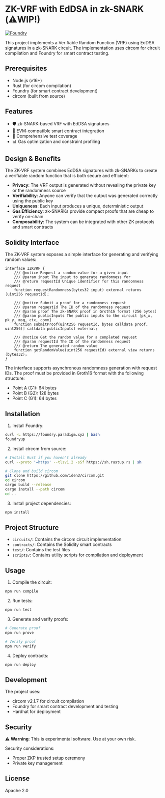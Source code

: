 # ZK-VRF with EdDSA in zk-SNARK (⚠️WIP!)


[![Foundry](https://img.shields.io/badge/Built%20with-Foundry-FF6943.svg)](https://getfoundry.sh)

This project implements a Verifiable Random Function (VRF) using EdDSA signatures in a zk-SNARK circuit. The implementation uses circom for circuit compilation and Foundry for smart contract testing.

## Prerequisites

- Node.js (v16+)
- Rust (for circom compilation)
- Foundry (for smart contract development)
- circom (built from source)

## Features

- 🛡️ zk-SNARK-based VRF with EdDSA signatures
- 🔗 EVM-compatible smart contract integration
- 🧪 Comprehensive test coverage
- 📊 Gas optimization and constraint profiling

## Design & Benefits

The ZK-VRF system combines EdDSA signatures with zk-SNARKs to create a verifiable random function that is both secure and efficient:

- **Privacy**: The VRF output is generated without revealing the private key or the randomness source
- **Verifiability**: Anyone can verify that the output was generated correctly using the public key
- **Uniqueness**: Each input produces a unique, deterministic output
- **Gas Efficiency**: zk-SNARKs provide compact proofs that are cheap to verify on-chain
- **Composability**: The system can be integrated with other ZK protocols and smart contracts

## Solidity Interface

The ZK-VRF system exposes a simple interface for generating and verifying random values:

```solidity
interface IZKVRF {
    /// @notice Request a random value for a given input
    /// @param input The input to generate randomness for
    /// @return requestId Unique identifier for this randomness request
    function requestRandomness(bytes32 input) external returns (uint256 requestId);

    /// @notice Submit a proof for a randomness request
    /// @param requestId The ID of the randomness request
    /// @param proof The zk-SNARK proof in Groth16 format (256 bytes)
    /// @param publicInputs The public inputs to the circuit [pk_x, pk_y, msg, ctx, comm]
    function submitProof(uint256 requestId, bytes calldata proof, uint256[] calldata publicInputs) external;

    /// @notice Get the random value for a completed request
    /// @param requestId The ID of the randomness request
    /// @return The generated random value
    function getRandomValue(uint256 requestId) external view returns (bytes32);
}
```

The interface supports asynchronous randomness generation with request IDs. The proof must be provided in Groth16 format with the following structure:
- Point A (G1): 64 bytes
- Point B (G2): 128 bytes
- Point C (G1): 64 bytes

## Installation

1. Install Foundry:
```bash
curl -L https://foundry.paradigm.xyz | bash
foundryup
```

2. Install circom from source:
```bash
# Install Rust if you haven't already
curl --proto '=https' --tlsv1.2 -sSf https://sh.rustup.rs | sh

# Clone and build circom
git clone https://github.com/iden3/circom.git
cd circom
cargo build --release
cargo install --path circom
cd ..
```

3. Install project dependencies:
```bash
npm install
```

## Project Structure

- `circuits/`: Contains the circom circuit implementation
- `contracts/`: Contains the Solidity smart contracts
- `test/`: Contains the test files
- `scripts/`: Contains utility scripts for compilation and deployment

## Usage

1. Compile the circuit:
```bash
npm run compile
```

2. Run tests:
```bash
npm run test
```

3. Generate and verify proofs:
```bash
# Generate proof
npm run prove

# Verify proof
npm run verify
```

4. Deploy contracts:
```bash
npm run deploy
```

## Development

The project uses:
- circom v2.1.7 for circuit compilation
- Foundry for smart contract development and testing
- Hardhat for deployment

## Security

⚠️ **Warning**: This is experimental software. Use at your own risk. 

Security considerations:
- Proper ZKP trusted setup ceremony
- Private key management

## License

Apache 2.0 
